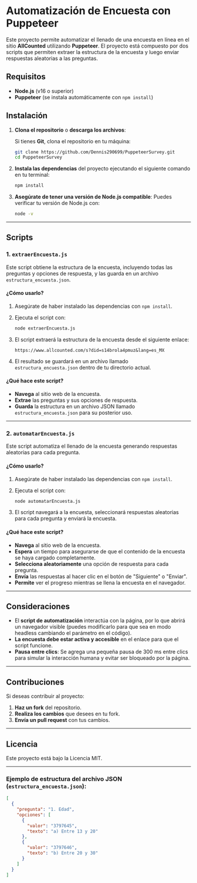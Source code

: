 # Automatización de Encuesta con Puppeteer

Este proyecto permite automatizar el llenado de una encuesta en línea en el sitio **AllCounted** utilizando **Puppeteer**. El proyecto está compuesto por dos scripts que permiten extraer la estructura de la encuesta y luego enviar respuestas aleatorias a las preguntas.

## Requisitos

* **Node.js** (v16 o superior)
* **Puppeteer** (se instala automáticamente con `npm install`)

## Instalación

1. **Clona el repositorio** o **descarga los archivos**:

   Si tienes **Git**, clona el repositorio en tu máquina:

   ```bash
   git clone https://github.com/Dennis290699/PuppeteerSurvey.git
   cd PuppeteerSurvey
   ```

2. **Instala las dependencias** del proyecto ejecutando el siguiente comando en tu terminal:

   ```bash
   npm install
   ```

3. **Asegúrate de tener una versión de Node.js compatible**:
   Puedes verificar tu versión de Node.js con:

   ```bash
   node -v
   ```

---

## Scripts

### 1. `extraerEncuesta.js`

Este script obtiene la estructura de la encuesta, incluyendo todas las preguntas y opciones de respuesta, y las guarda en un archivo `estructura_encuesta.json`.

#### ¿Cómo usarlo?

1. Asegúrate de haber instalado las dependencias con `npm install`.

2. Ejecuta el script con:

   ```bash
   node extraerEncuesta.js
   ```

3. El script extraerá la estructura de la encuesta desde el siguiente enlace:

   ```
   https://www.allcounted.com/s?did=s14brola4pmuz&lang=es_MX
   ```

4. El resultado se guardará en un archivo llamado `estructura_encuesta.json` dentro de tu directorio actual.

#### ¿Qué hace este script?

* **Navega** al sitio web de la encuesta.
* **Extrae** las preguntas y sus opciones de respuesta.
* **Guarda** la estructura en un archivo JSON llamado `estructura_encuesta.json` para su posterior uso.

---

### 2. `automatarEncuesta.js`

Este script automatiza el llenado de la encuesta generando respuestas aleatorias para cada pregunta.

#### ¿Cómo usarlo?

1. Asegúrate de haber instalado las dependencias con `npm install`.

2. Ejecuta el script con:

   ```bash
   node automatarEncuesta.js
   ```

3. El script navegará a la encuesta, seleccionará respuestas aleatorias para cada pregunta y enviará la encuesta.

#### ¿Qué hace este script?

* **Navega** al sitio web de la encuesta.
* **Espera** un tiempo para asegurarse de que el contenido de la encuesta se haya cargado completamente.
* **Selecciona aleatoriamente** una opción de respuesta para cada pregunta.
* **Envía** las respuestas al hacer clic en el botón de "Siguiente" o "Enviar".
* **Permite** ver el progreso mientras se llena la encuesta en el navegador.

---

## Consideraciones

* El **script de automatización** interactúa con la página, por lo que abrirá un navegador visible (puedes modificarlo para que sea en modo headless cambiando el parámetro en el código).
* **La encuesta debe estar activa y accesible** en el enlace para que el script funcione.
* **Pausa entre clics**: Se agrega una pequeña pausa de 300 ms entre clics para simular la interacción humana y evitar ser bloqueado por la página.

---

## Contribuciones

Si deseas contribuir al proyecto:

1. **Haz un fork** del repositorio.
2. **Realiza los cambios** que desees en tu fork.
3. **Envía un pull request** con tus cambios.

---

## Licencia

Este proyecto está bajo la Licencia MIT.

---

### Ejemplo de estructura del archivo JSON (`estructura_encuesta.json`):

```json
[
  {
    "pregunta": "1. Edad",
    "opciones": [
      {
        "valor": "3797645",
        "texto": "a) Entre 13 y 20"
      },
      {
        "valor": "3797646",
        "texto": "b) Entre 20 y 30"
      }
    ]
  }
]
```

